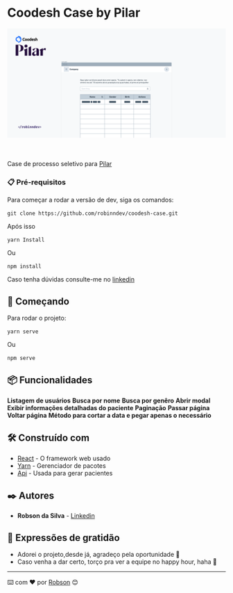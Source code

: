 # Coodesh Case by Pilar

<div align="center">
   <img alt="Foto página" title="Foto página 1" src="./src/assets/pageGithub.png" width="700px" />
</div>

<br/>
<br/>

Case de processo seletivo para [Pilar](https://www.linkedin.com/company/soupilar/)


### 📋 Pré-requisitos

Para começar a rodar a versão de dev, siga os comandos:

```
git clone https://github.com/robinndev/coodesh-case.git
```
Após isso

```
yarn Install
```
Ou

```
npm install
```

Caso tenha dúvidas consulte-me no [linkedin](https://www.linkedin.com/in/robinndev/)


## 🚀 Começando

Para rodar o projeto:

```
yarn serve
```
Ou

```
npm serve
```

## 📦 Funcionalidades

**Listagem de usuários**
**Busca por nome**
**Busca por genêro**
**Abrir modal**
**Exibir informações detalhadas do paciente**
**Paginação**
**Passar página**
**Voltar página**
**Método para cortar a data e pegar apenas o necessário**


## 🛠️ Construído com

* [React](https://pt-br.reactjs.org/) - O framework web usado
* [Yarn](https://www.npmjs.com/package/yarn) - Gerenciador de pacotes
* [Api](https://randomuser.me/api/) - Usada para gerar pacientes


## ✒️ Autores

* **Robson da Silva** - [Linkedin](https://www.linkedin.com/in/robinndev/)


## 🎁 Expressões de gratidão

* Adorei o projeto,desde já, agradeço pela oportunidade 📢
* Caso venha a dar certo, torço pra ver a equipe no happy hour, haha 🍺 


---
⌨️ com ❤️ por [Robson](https://github.com/robinndev) 😊
